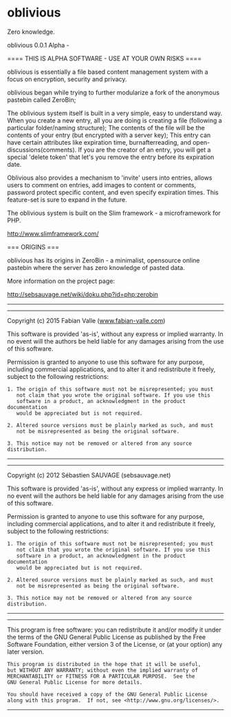 # oblivious
Zero knowledge.

oblivious 0.0.1 Alpha - 

==== THIS IS ALPHA SOFTWARE - USE AT YOUR OWN RISKS ====

oblivious is essentially a file based content management system with a focus on encryption, security and privacy.


oblivious began while trying to further modularize a fork of the anonymous pastebin called ZeroBin; 


The oblivious system itself is built in a very simple, easy to understand way. When you create a new entry, all you are doing is creating a file (following a particular folder/naming structure); The contents of the file will be the contents of your entry (but encrypted with a server key); This entry can have certain attributes like expiration time, burnafterreading, and open-discussions(comments). If you are the creator of an entry, you will get a special 'delete token' that let's you remove the entry before its expiration date. 

Oblivious also provides a mechanism to 'invite' users into entries, allows users to comment on entries, add images to content or comments, password protect specific content, and even specify expiration times. This feature-set is sure to expand in the future.

The oblivious system is built on the Slim framework - a microframework for PHP.

http://www.slimframework.com/



=== ORIGINS ===

oblivious has its origins in ZeroBin - a minimalist, opensource online pastebin where the server 
has zero knowledge of pasted data. 

More information on the project page:

http://sebsauvage.net/wiki/doku.php?id=php:zerobin


------------------------------------------------------------------------------
------------------------------------------------------------------------------

Copyright (c) 2015 Fabian Valle (www.fabian-valle.com)

This software is provided 'as-is', without any express or implied warranty.
In no event will the authors be held liable for any damages arising from 
the use of this software.

Permission is granted to anyone to use this software for any purpose, 
including commercial applications, and to alter it and redistribute it 
freely, subject to the following restrictions:

    1. The origin of this software must not be misrepresented; you must 
       not claim that you wrote the original software. If you use this 
       software in a product, an acknowledgment in the product documentation
       would be appreciated but is not required.

    2. Altered source versions must be plainly marked as such, and must 
       not be misrepresented as being the original software.

    3. This notice may not be removed or altered from any source distribution.

------------------------------------------------------------------------------
------------------------------------------------------------------------------

Copyright (c) 2012 Sébastien SAUVAGE (sebsauvage.net)

This software is provided 'as-is', without any express or implied warranty.
In no event will the authors be held liable for any damages arising from 
the use of this software.

Permission is granted to anyone to use this software for any purpose, 
including commercial applications, and to alter it and redistribute it 
freely, subject to the following restrictions:

    1. The origin of this software must not be misrepresented; you must 
       not claim that you wrote the original software. If you use this 
       software in a product, an acknowledgment in the product documentation
       would be appreciated but is not required.

    2. Altered source versions must be plainly marked as such, and must 
       not be misrepresented as being the original software.

    3. This notice may not be removed or altered from any source distribution.

------------------------------------------------------------------------------
------------------------------------------------------------------------------

This program is free software: you can redistribute it and/or modify
    it under the terms of the GNU General Public License as published by
    the Free Software Foundation, either version 3 of the License, or
    (at your option) any later version.

    This program is distributed in the hope that it will be useful,
    but WITHOUT ANY WARRANTY; without even the implied warranty of
    MERCHANTABILITY or FITNESS FOR A PARTICULAR PURPOSE.  See the
    GNU General Public License for more details.

    You should have received a copy of the GNU General Public License
    along with this program.  If not, see <http://www.gnu.org/licenses/>.

-------------------------------------------------------------------------------
